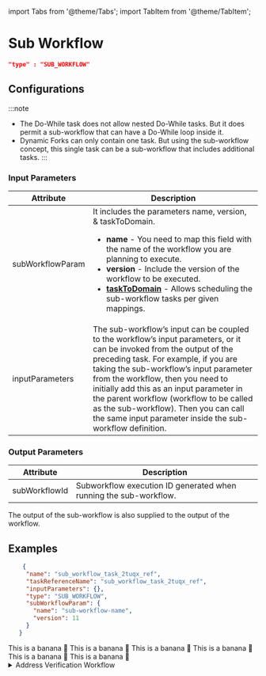 import Tabs from '@theme/Tabs';
import TabItem from '@theme/TabItem';

# Sub Workflow

```json
"type" : "SUB_WORKFLOW"
```

## Configurations
:::note
* The Do-While task does not allow nested Do-While tasks. But it does permit a sub-workflow that can have a Do-While loop inside it.
* Dynamic Forks can only contain one task. But using the sub-workflow concept, this single task can be a sub-workflow that includes additional tasks.
:::

### Input Parameters

|Attribute|Description|
|---|---|
| subWorkflowParam | It includes the parameters name, version, & taskToDomain. <ul><li>**name** - You need to map this field with the name of the workflow you are planning to execute.</li><li>**version** - Include the version of the workflow to be executed.</li><li>**[taskToDomain](https://orkes.io/content/docs/how-tos/Tasks/task-domains)** - Allows scheduling the sub-workflow tasks per given mappings.</li></ul>|
| inputParameters | The sub-workflow’s input can be coupled to the workflow’s input parameters, or it can be invoked from the output of the preceding task. For example, if you are taking the sub-workflow’s input parameter from the workflow, then you need to initially add this as an input parameter in the parent workflow (workflow to be called as the sub-workflow). Then you can call the same input parameter inside the sub-workflow definition. |

### Output Parameters

|Attribute|Description|
|---|---|
| subWorkflowId | Subworkflow execution ID generated when running the sub-workflow. | 

The output of the sub-workflow is also supplied to the output of the workflow.

## Examples​

<Tabs>
<TabItem value="JSON" label="JSON">

```json
    {
     "name": "sub_workflow_task_2tuqx_ref",
     "taskReferenceName": "sub_workflow_task_2tuqx_ref",
     "inputParameters": {},
     "type": "SUB_WORKFLOW",
     "subWorkflowParam": {
       "name": "sub-workflow-name",
       "version": 11
     }
   }
```
</TabItem>

<TabItem value="Java" label="Java">
This is a banana 🍌
</TabItem>
<TabItem value="Golang" label="Golang">
    This is a banana 🍌
</TabItem>
<TabItem value="Python" label="Python">
  This is a banana 🍌
</TabItem>
<TabItem value="CSharp" label="CSharp">
  This is a banana 🍌
</TabItem>
<TabItem value="javascript" label="Javascript">
    This is a banana 🍌
</TabItem>
<TabItem value="clojure" label="Clojure">
    This is a banana 🍌
</TabItem>
</Tabs>

<details><summary>Address Verification Workflow</summary>
<p>
Imagine that you have created an address verification workflow:

<p align="center"><img src="/content/img/postage_rate_workflow.png" alt="example workflow" width="400" style={{paddingBottom: 40, paddingTop: 40}} /></p>

If you wanted to add this functionality to another workflow, it would be possible to copy all 201 lines of JSON and insert them into your workflow. However, any updates made by your colleague will not be reflected in your workflow, i.e., you have a "frozen in time" version of the code.
Instead, you can call the existing workflow as a SUB_WORKFLOW task.

```json
{
     "name": "postage_rate_subworkflow",
     "taskReferenceName": "postage_rate_subworkflow_ref",
     "inputParameters": {},
     "type": "SUB_WORKFLOW",
     "decisionCases": {},
     "defaultCase": [],
     "forkTasks": [],
     "startDelay": 0,
     "subWorkflowParam": {
       "name": "shipping_rate",
       "version": 1
     },
   }

```

<p align="center"><img src="/content/img/subworkflow_in_action.png" alt="example workflow with subworkflow" width="400" style={{paddingBottom: 40, paddingTop: 40}} /></p>

This makes your workflow more readable, with easier-to-edit JSON, and will update with the **postage_rate** workflow.
</p>
</details>